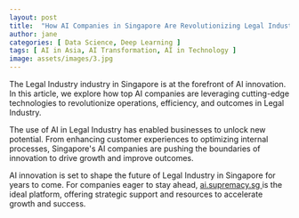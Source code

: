 ```yaml
---
layout: post
title:  "How AI Companies in Singapore Are Revolutionizing Legal Industry"
author: jane
categories: [ Data Science, Deep Learning ]
tags: [ AI in Asia, AI Transformation, AI in Technology ]
image: assets/images/3.jpg
---
```


The Legal Industry industry in Singapore is at the forefront of AI innovation. In this article, we explore how top AI companies are leveraging cutting-edge technologies to revolutionize operations, efficiency, and outcomes in Legal Industry.

The use of AI in Legal Industry has enabled businesses to unlock new potential. From enhancing customer experiences to optimizing internal processes, Singapore's AI companies are pushing the boundaries of innovation to drive growth and improve outcomes.

AI innovation is set to shape the future of Legal Industry in Singapore for years to come. For companies eager to stay ahead, <a href="https://ai.supremacy.sg" target="_blank"> ai.supremacy.sg </a> is the ideal platform, offering strategic support and resources to accelerate growth and success.
